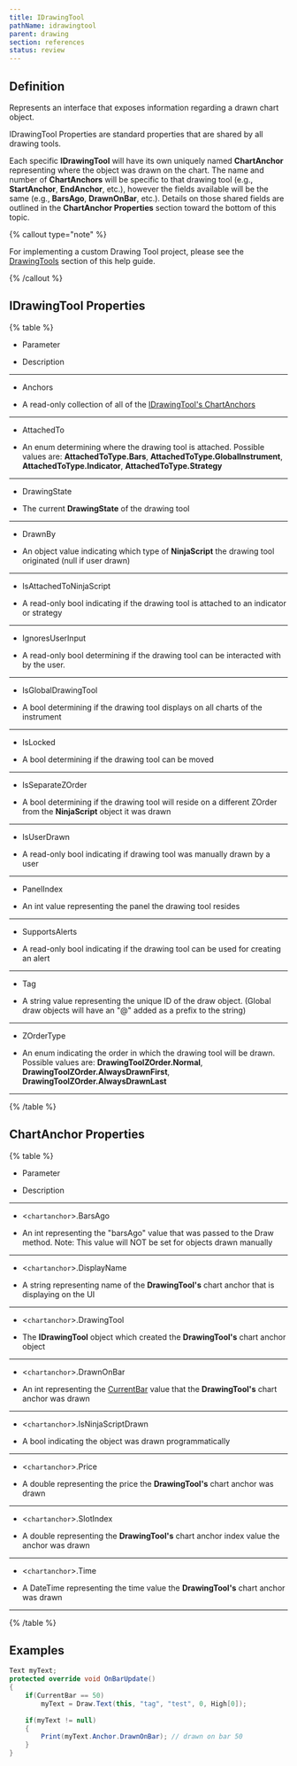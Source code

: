 ```yaml
---
title: IDrawingTool
pathName: idrawingtool
parent: drawing
section: references
status: review
---
```


## Definition

Represents an interface that exposes information regarding a drawn chart object.

IDrawingTool Properties are standard properties that are shared by all drawing tools.

Each specific **IDrawingTool** will have its own uniquely named **ChartAnchor** representing where the object was drawn on the chart. The name and number of **ChartAnchors** will be specific to that drawing tool (e.g., **StartAnchor**, **EndAnchor**, etc.), however the fields available will be the same (e.g., **BarsAgo**, **DrawnOnBar**, etc.). Details on those shared fields are outlined in the **ChartAnchor Properties** section toward the bottom of this topic.

{% callout type="note" %}

For implementing a custom Drawing Tool project, please see the [DrawingTools](drawing_tools) section of this help guide.

{% /callout %}

## IDrawingTool Properties

{% table %}

* Parameter

* Description

---

* Anchors

* A read-only collection of all of the [IDrawingTool's ChartAnchors](idrawingtool.md#chartanchor)

---

* AttachedTo

* An enum determining where the drawing tool is attached. Possible values are: **AttachedToType.Bars**, **AttachedToType.GlobalInstrument**, **AttachedToType.Indicator**, **AttachedToType.Strategy**

---

* DrawingState

* The current **DrawingState** of the drawing tool

---

* DrawnBy

* An object value indicating which type of **NinjaScript** the drawing tool originated (null if user drawn)

---

* IsAttachedToNinjaScript

* A read-only bool indicating if the drawing tool is attached to an indicator or strategy

---

* IgnoresUserInput

* A read-only bool determining if the drawing tool can be interacted with by the user.

---

* IsGlobalDrawingTool

* A bool determining if the drawing tool displays on all charts of the instrument

---

* IsLocked

* A bool determining if the drawing tool can be moved

---

* IsSeparateZOrder

* A bool determining if the drawing tool will reside on a different ZOrder from the **NinjaScript** object it was drawn

---

* IsUserDrawn

* A read-only bool indicating if drawing tool was manually drawn by a user

---

* PanelIndex

* An int value representing the panel the drawing tool resides

---

* SupportsAlerts

* A read-only bool indicating if the drawing tool can be used for creating an alert

---

* Tag

* A string value representing the unique ID of the draw object. (Global draw objects will have an "@" added as a prefix to the string)

---

* ZOrderType

* An enum indicating the order in which the drawing tool will be drawn. Possible values are: **DrawingToolZOrder.Normal**, **DrawingToolZOrder.AlwaysDrawnFirst**, **DrawingToolZOrder.AlwaysDrawnLast**

---

{% /table %}

## ChartAnchor Properties

{% table %}

* Parameter

* Description

---

* <`chartanchor`>.BarsAgo

* An int representing the "barsAgo" value that was passed to the Draw method. Note: This value will NOT be set for objects drawn manually

---

* <`chartanchor`>.DisplayName

* A string representing name of the **DrawingTool's** chart anchor that is displaying on the UI

---

* <`chartanchor`>.DrawingTool

* The **IDrawingTool** object which created the **DrawingTool's** chart anchor object

---

* <`chartanchor`>.DrawnOnBar

* An int representing the [CurrentBar](currentbar) value that the **DrawingTool's** chart anchor was drawn

---

* <`chartanchor`>.IsNinjaScriptDrawn

* A bool indicating the object was drawn programmatically

---

* <`chartanchor`>.Price

* A double representing the price the **DrawingTool's** chart anchor was drawn

---

* <`chartanchor`>.SlotIndex

* A double representing the **DrawingTool's** chart anchor index value the anchor was drawn

---

* <`chartanchor`>.Time

* A DateTime representing the time value the **DrawingTool's** chart anchor was drawn

---

{% /table %}

## Examples

```csharp
Text myText;
protected override void OnBarUpdate()
{   
    if(CurrentBar == 50)
        myText = Draw.Text(this, "tag", "test", 0, High[0]);     
  
    if(myText != null)
    {           
        Print(myText.Anchor.DrawnOnBar); // drawn on bar 50
    }
}
```

